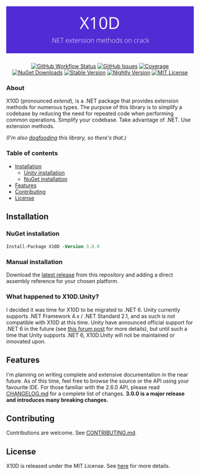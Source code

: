<h1 align="center"><img src="https://raw.githubusercontent.com/oliverbooth/X10D/develop/banner.png"></h1>
<p align="center">
<a href="https://github.com/oliverbooth/X10D/actions?query=workflow%3A%22.NET+Core%22"><img src="https://img.shields.io/github/workflow/status/oliverbooth/X10D/.NET%20Core" alt="GitHub Workflow Status" title="GitHub Workflow Status"></a>
<a href="https://github.com/oliverbooth/X10D/issues"><img src="https://img.shields.io/github/issues/oliverbooth/X10D" alt="GitHub Issues" title="GitHub Issues"></a>
<a href="https://sonarcloud.io/dashboard?id=oliverbooth_X10D"><img src="https://img.shields.io/sonar/coverage/oliverbooth_X10D?server=https%3A%2F%2Fsonarcloud.io" alt="Coverage"></a>
<a href="https://www.nuget.org/packages/X10D/"><img src="https://img.shields.io/nuget/dt/X10D" alt="NuGet Downloads" title="NuGet Downloads"></a>
<a href="https://www.nuget.org/packages/X10D/"><img src="https://img.shields.io/nuget/v/X10D?label=stable" alt="Stable Version" title="Stable Version"></a>
<a href="https://www.nuget.org/packages/X10D/"><img src="https://img.shields.io/nuget/vpre/X10D?label=nightly" alt="Nightly Version" title="Nightly Version"></a>
<a href="https://github.com/oliverbooth/X10D/blob/master/LICENSE.md"><img src="https://img.shields.io/github/license/oliverbooth/X10D" alt="MIT License" title="MIT License"></a>
</p>

### About
X10D (pronounced *extend*), is a .NET package that provides extension methods for numerous types. The purpose of this library is to simplify a codebase by reducing the need for repeated code when performing common operations. Simplify your codebase. Take advantage of .NET. Use extension methods.

*(I'm also [dogfooding](https://www.pcmag.com/encyclopedia/term/dogfooding) this library, so there's that.)*

### Table of contents
- [Installation](#installation)
    - [Unity installation](#unity-installation)
    - [NuGet installation](#nuget-installation)
- [Features](#features)
- [Contributing](#contributing)
- [License](#license)

## Installation
### NuGet installation
```ps
Install-Package X10D -Version 3.0.0
```

### Manual installation
Download the [latest release](https://github.com/oliverbooth/X10D/releases/latest) from this repository and adding a direct assembly reference for your chosen platform.

### What happened to X10D.Unity?
I decided it was time for X10D to be migrated to .NET 6. Unity currently supports .NET Framework 4.x / .NET Standard 2.1, and as such is not compatible with X10D at this time.
Unity have announced official support for .NET 6 in the future (see [this forum post](https://forum.unity.com/threads/unity-future-net-development-status.1092205/) for more details),
but until such a time that Unity supports .NET 6, X10D.Unity will not be maintained or innovated upon.

## Features
I'm planning on writing complete and extensive documentation in the near future. As of this time, feel free to browse the source or the API using your favourite IDE.
For those familiar with the 2.6.0 API, please read [CHANGELOG.md](CHANGELOG.md) for a complete list of changes. **3.0.0 is a major release and introduces many breaking changes.**

## Contributing
Contributions are welcome. See [CONTRIBUTING.md](CONTRIBUTING.md).

## License
X10D is released under the MIT License. See [here](https://github.com/oliverbooth/X10D/blob/master/LICENSE.md) for more details.
